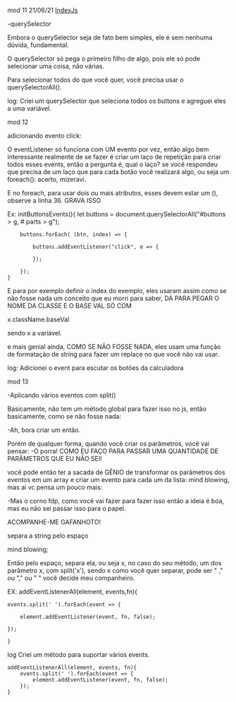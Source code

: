 mod 11                                              21/06/21
[IndexJs](../IndexJs.md)

-querySelector

Embora o querySelector seja de fato bem simples, ele é
sem nenhuma dúvida, fundamental.

O querySelector só pega o primeiro filho de algo, pois ele
só pode selecionar uma coisa, não várias.

Para selecionar todos do que você quer, você precisa
usar o querySelectorAll().

log:
    Criei um querySelector que seleciona todos os 
    buttons e agreguei eles a uma variável.

mod 12

adicionando evento click:

O eventListener só funciona com UM evento por vez, então 
algo bem interessante realmente de se fazer é criar um laço
de repetição para criar todos esses events, então a 
pergunta é, qual o laço?
    se você respondeu que precisa de um laço que para
    cada botão você realizará algo, ou seja um foreach():
    acerto, mizeravi.

E no foreach, para usar dois ou mais atributos, esses 
devem estar um (), observe a linha 36. GRAVA ISSO

Ex:
    initButtonsEvents(){
        let buttons =  document.querySelectorAll("#buttons > g, # parts > g");
        
        buttons.forEach( (btn, index) => {
            
            buttons.addEventListener("click", e => {
    
            });
            
        });
    }

E para por exemplo definir o index do exemplo, eles 
usaram assim como se não fosse nada um conceito que eu morri 
para saber, DÁ PARA PEGAR O NOME DA CLASSE E O BASE VAL SÓ 
COM

x.className.baseVal

sendo x a variável.

e mais genial ainda, COMO SE NÃO FOSSE NADA, eles usam uma
função de formatação de string para fazer um replace no que
você não vai usar.

log:
    Adicionei o event para escutar os botões da calculadora

mod 13

-Aplicando vários eventos com split()

Basicamente, não tem um método global para fazer isso no 
js, então basicamente, como se não fosse nada:

-Ah, bora criar um então.

Porém de qualquer forma, quando você criar os parâmetros,
você vai pensar:
-O porra! COMO EU FAÇO PARA PASSAR UMA QUANTIDADE DE 
PARÂMETROS QUE EU NÃO SEI! 

você pode então ter a sacada de GÊNIO de transformar os
parâmetros dos eventos em um array e criar um evento 
para cada um da lista:
mind blowing, mas ai vc pensa um pouco mais:

-Mas o corno fdp, como você vai fazer para fazer isso então
a ideia é boa, mas eu não sei passar isso para o papel.

ACOMPANHE-ME GAFANHOTO!

separa a string pelo espaço

mind blowing;

Então pelo espaço, separa ela, ou seja x, no caso do 
seu método, um dos parâmetro x, com split('x'), sendo
x como você quer separar, pode ser " ," ou "," ou " "
você decide meu companheiro.

EX:
    addEventListenerAll(element, events,fn){

    events.split(' ').forEach(event => {
        
        element.addEventListener(event, fn, false);

    });

    }

log
    Criei um método para suportar vários events.
    
    addEventListenerAll(element, events, fn){
        events.split(' ').forEach(event => {
            element.addEventListener(event, fn, false);
        });
    }